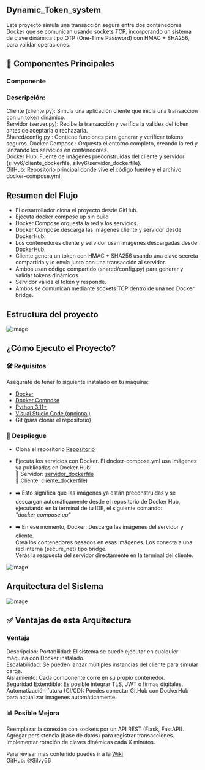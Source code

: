 ## Dynamic_Token_system
Este proyecto simula una transacción segura entre dos contenedores Docker que se comunican usando sockets TCP, incorporando un sistema de clave dinámica tipo OTP (One-Time Password) con HMAC + SHA256, para validar operaciones.
## 🧩 Componentes Principales
### Componente
### Descripción: <br>
Cliente (cliente.py): Simula una aplicación cliente que inicia una transacción con un token dinámico.<br> 
Servidor (server.py): Recibe la transacción y verifica la validez del token antes de aceptarla o rechazarla.<br> 
Shared/config.py : Contiene funciones para generar y verificar tokens seguros. Docker Compose : Orquesta el entorno completo, creando la red y lanzando los servicios en contenedores.<br> 
Docker Hub: Fuente de imágenes preconstruidas del cliente y servidor (silvy6/cliente_dockerfile, silvy6/servidor_dockerfile).<br> 
GitHub: Repositorio principal donde vive el código fuente y el archivo docker-compose.yml. <br> 
## Resumen del Flujo
- El desarrollador clona el proyecto desde GitHub.
- Ejecuta docker compose up sin build
- Docker Compose orquesta la red y los servicios.
-	Docker Compose descarga las imágenes cliente y servidor desde DockerHub.
-	Los contenedores cliente y servidor usan imágenes descargadas desde DockerHub.
-	Cliente genera un token con HMAC + SHA256 usando una clave secreta compartida y lo envía junto con una transacción al servidor.
-	Ambos usan código compartido (shared/config.py) para generar y validar tokens dinámicos.
-	Servidor valida el token y responde.
-	Ambos se comunican mediante sockets TCP dentro de una red Docker bridge.
  
## Estructura del proyecto
![image](https://github.com/user-attachments/assets/8accad6e-b5ac-4f25-b5ac-4ddcd7b8ed00)

 
## ¿Cómo Ejecuto el Proyecto?

### 🛠️ Requisitos
Asegúrate de tener lo siguiente instalado en tu máquina:

- [Docker](https://www.docker.com/products/docker-desktop)
- [Docker Compose](https://docs.docker.com/compose/)
- [Python 3.11+](https://www.python.org/)
- [Visual Studio Code (opcional)](https://code.visualstudio.com/)
- Git (para clonar el repositorio)
  
### 🚀 Despliegue
-	Clona el repositorio [Repositorio](https://github.com/Silvy66/Dynamic_Token_system.git)
-	Ejecuta los servicios con Docker. El docker-compose.yml usa imágenes ya publicadas en Docker Hub:  <br>
🐳 Servidor: [servidor_dockerfile](https://hub.docker.com/repository/docker/silvy6/servidor_dockerfile/general) <br>
🐳 Cliente: [cliente_dockerfile](https://hub.docker.com/repository/docker/silvy6/cliente_dockerfile/general)) <br>
-	➡️ Esto significa que las imágenes ya están preconstruidas y se descargan automáticamente desde el repositorio de Docker Hub, ejecutando en la terminal de tu IDE, el siguiente comando:
	<br> *"docker compose up"* <br>
   
-	➡️ En ese momento, Docker:
Descarga las imágenes del servidor y cliente.<br>
Crea los contenedores basados en esas imágenes. Los conecta a una red interna (secure_net) tipo bridge. <br>
Verás la respuesta del servidor directamente en la terminal del cliente.

![image](https://github.com/user-attachments/assets/f3bddeb5-dd06-467c-b673-e4797c08335f)

## Arquitectura del Sistema
 ![image](https://github.com/user-attachments/assets/5e953918-b06d-41a7-b7fb-68f9d9015f07)

## ✅ Ventajas de esta Arquitectura
### Ventaja
Descripción:
Portabilidad: El sistema se puede ejecutar en cualquier máquina con Docker instalado. <br>
Escalabilidad: Se pueden lanzar múltiples instancias del cliente para simular carga. <br>
Aislamiento: Cada componente corre en su propio contenedor. <br>
Seguridad Extendible: Es posible integrar TLS, JWT o firmas digitales. <br>
Automatización futura (CI/CD): Puedes conectar GitHub con DockerHub para actualizar imágenes automáticamente. <br>

### 📊 Posible Mejora <br>
Reemplazar la conexión con sockets por un API REST (Flask, FastAPI).<br>
Agregar persistencia (base de datos) para registrar transacciones.<br>
Implementar rotación de claves dinámicas cada X minutos. <br>

Para revisar mas contenido puedes ir a la [Wiki](https://github.com/Silvy66/Dynamic_Token_system.wiki.git) <br>
GitHub: @Silvy66

